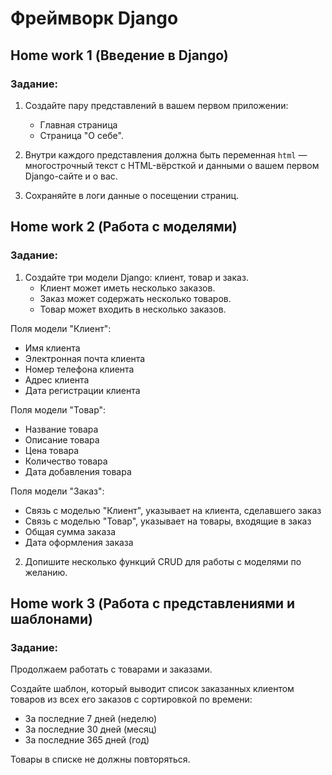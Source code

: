 # Фреймворк Django

## Home work 1 (Введение в Django)

### Задание:

1. Создайте пару представлений в вашем первом приложении:
   - Главная страница
   - Страница "О себе".

2. Внутри каждого представления должна быть переменная `html` — многострочный
текст с HTML-вёрсткой и данными о вашем первом Django-сайте и о вас.

3. Сохраняйте в логи данные о посещении страниц.

## Home work 2 (Работа с моделями)

### Задание:

1. Создайте три модели Django: клиент, товар и заказ.
   - Клиент может иметь несколько заказов. 
   - Заказ может содержать несколько товаров. 
   - Товар может входить в несколько заказов.

Поля модели "Клиент":
- Имя клиента
- Электронная почта клиента
- Номер телефона клиента
- Адрес клиента
- Дата регистрации клиента

Поля модели "Товар":
- Название товара
- Описание товара
- Цена товара
- Количество товара
- Дата добавления товара

Поля модели "Заказ":
- Связь с моделью "Клиент", указывает на клиента, сделавшего заказ
- Связь с моделью "Товар", указывает на товары, входящие в заказ
- Общая сумма заказа
- Дата оформления заказа

2. Допишите несколько функций CRUD для работы с моделями по желанию.

## Home work 3 (Работа с представлениями и шаблонами)

### Задание:

Продолжаем работать с товарами и заказами.

Создайте шаблон, который выводит список заказанных клиентом
товаров из всех его заказов с сортировкой по времени:
- За последние 7 дней (неделю)
- За последние 30 дней (месяц)
- За последние 365 дней (год)

Товары в списке не должны повторяться.
